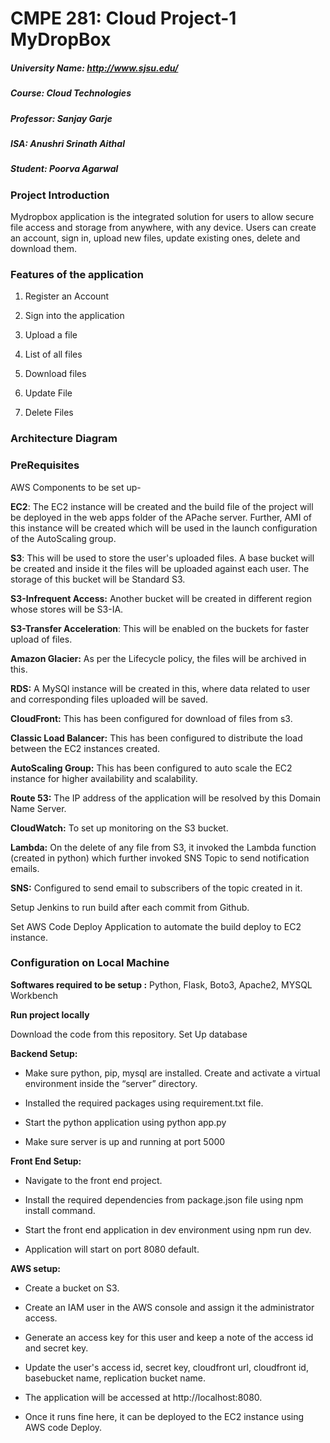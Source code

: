 # CMPE 281: Cloud Project-1 MyDropBox

##### University Name: http://www.sjsu.edu/
##### Course: Cloud Technologies
##### Professor: Sanjay Garje
##### ISA: Anushri Srinath Aithal
##### Student: Poorva Agarwal

### Project Introduction

Mydropbox application is the integrated solution for users to allow secure file access and storage from anywhere, with any device. Users can create an account, sign in, upload new files, update existing ones, delete and download them. 

### Features of the application

1. Register an Account

2. Sign into the application

3. Upload a file

4. List of all files

5. Download files

6. Update File

7. Delete Files

### Architecture Diagram

### PreRequisites
AWS Components to be set up-

**EC2**: The EC2 instance will be created and the build file of the project will be deployed in the web apps folder of the APache server. Further, AMI of this instance will be created which will be used in the launch configuration of the AutoScaling group.

**S3**: This will be used to store the user's uploaded files. A base bucket will be created and inside it the files will be uploaded against each user. The storage of this bucket will be Standard S3.

**S3-Infrequent Access:** Another bucket will be created in different region whose stores will be S3-IA.

**S3-Transfer Acceleration**: This will be enabled on the buckets for faster upload of files.

**Amazon Glacier:** As per the Lifecycle policy, the files will be archived in this.

**RDS:** A MySQl instance will be created in this, where data related to user and corresponding files uploaded will be saved.

**CloudFront:** This has been configured for download of files from s3.

**Classic Load Balancer:** This has been configured to distribute the load between the EC2 instances created.

**AutoScaling Group:** This has been configured to auto scale the EC2 instance for higher availability and scalability.

**Route 53:** The IP address of the application will be resolved by this Domain Name Server.

**CloudWatch:** To set up monitoring on the S3 bucket.

**Lambda:** On the delete of any file from S3, it invoked the Lambda function (created in python) which further invoked SNS Topic to send notification emails.

**SNS:** Configured to send email to subscribers of the topic created in it.

Setup Jenkins to run build after each commit from Github.

Set AWS Code Deploy Application to automate the build deploy to EC2 instance.


### Configuration on Local Machine

**Softwares required to be setup :** Python, Flask, Boto3, Apache2, MYSQL Workbench

**Run project locally**

Download the code from this repository.
Set Up database

**Backend Setup:**

- Make sure python, pip, mysql are installed. Create and activate a virtual environment inside the “server” directory.

- Installed the required packages using requirement.txt file.

- Start the python application using python app.py

- Make sure server is up and running at port 5000

**Front End Setup:**

- Navigate to the front end project.

- Install the required dependencies from package.json file using npm install command.

- Start the front end application in dev environment using npm run dev.

- Application will start on port 8080 default.

**AWS setup:**

- Create a bucket on S3.

- Create an IAM user in the AWS console and assign it the administrator access.

- Generate an access key for this user and keep a note of the access id and secret key.

- Update the user's access id, secret key, cloudfront url, cloudfront id, basebucket name, replication bucket name.

- The application will be accessed at http://localhost:8080.

- Once it runs fine here, it can be deployed to the EC2 instance using AWS code Deploy.
